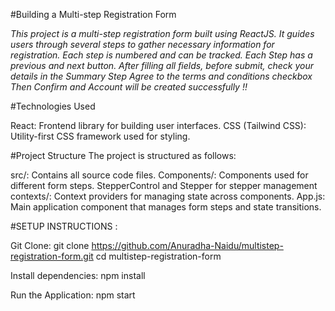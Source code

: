 #Building a Multi-step Registration Form

   *This project is a multi-step registration form built using ReactJS. It guides users through several steps to gather necessary information for
   registration.
   Each step is numbered and can be tracked.
   Each Step has a previous and next button.
   After filling all fields, before submit, check your details in the Summary Step
   Agree to the terms and conditions checkbox
   Then Confirm and Account will be created successfully !!*
   
#Technologies Used

   React: Frontend library for building user interfaces.
   CSS (Tailwind CSS): Utility-first CSS framework used for styling.

#Project Structure
   The project is structured as follows:

   src/: Contains all source code files.
   Components/: Components used for different form steps.
   StepperControl and Stepper for stepper management
   contexts/: Context providers for managing state across components.
   App.js: Main application component that manages form steps and state transitions.

#SETUP INSTRUCTIONS :

   Git Clone: 
   git clone https://github.com/Anuradha-Naidu/multistep-registration-form.git
   cd multistep-registration-form

   Install dependencies:
   npm install
   
   Run the Application:
   npm start

   

   

   

